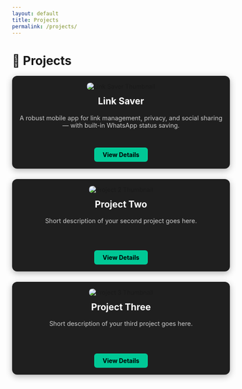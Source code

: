 ```yaml
---
layout: default
title: Projects
permalink: /projects/
---
```


# 💼 Projects

<div class="projects-grid">

  <!-- Project Card 1 -->
  <div class="project-card">
    <img src="{{ site.baseurl }}/assets/images/link-saver-thumb.png" alt="Link Saver Thumbnail">
    <h2>Link Saver</h2>
    <p>A robust mobile app for link management, privacy, and social sharing — with built-in WhatsApp status saving.</p>
    <a class="btn" href="{{ site.baseurl }}/projects/link-saver/">View Details</a>
  </div>

  <!-- Project Card 2 (Placeholder) -->
  <div class="project-card">
    <img src="{{ site.baseurl }}/assets/images/project2-thumb.png" alt="Project 2 Thumbnail">
    <h2>Project Two</h2>
    <p>Short description of your second project goes here.</p>
    <a class="btn" href="{{ site.baseurl }}/projects/project-two/">View Details</a>
  </div>

  <!-- Project Card 3 (Placeholder) -->
  <div class="project-card">
    <img src="{{ site.baseurl }}/assets/images/project3-thumb.png" alt="Project 3 Thumbnail">
    <h2>Project Three</h2>
    <p>Short description of your third project goes here.</p>
    <a class="btn" href="{{ site.baseurl }}/projects/project-three/">View Details</a>
  </div>

</div>

<style>
.projects-grid {
  display: grid;
  grid-template-columns: repeat(auto-fit, minmax(280px, 1fr));
  gap: 1.5rem;
}

.project-card {
  background: #1f1f1f;
  padding: 1rem;
  border-radius: 12px;
  text-align: center;
  box-shadow: 0px 4px 15px rgba(0,0,0,0.3);
}

.project-card img {
  max-width: 100%;
  height: auto;
  border-radius: 8px;
}

.project-card h2 {
  margin-top: 0.8rem;
  color: #fff;
}

.project-card p {
  font-size: 0.9rem;
  color: #ccc;
  min-height: 50px;
}

.project-card .btn {
  display: inline-block;
  margin-top: 0.8rem;
  padding: 0.5rem 1.2rem;
  background: #00c896;
  color: #000;
  border-radius: 6px;
  text-decoration: none;
  font-weight: bold;
  transition: background 0.3s ease;
}

.project-card .btn:hover {
  background: #00a77d;
}
</style>
